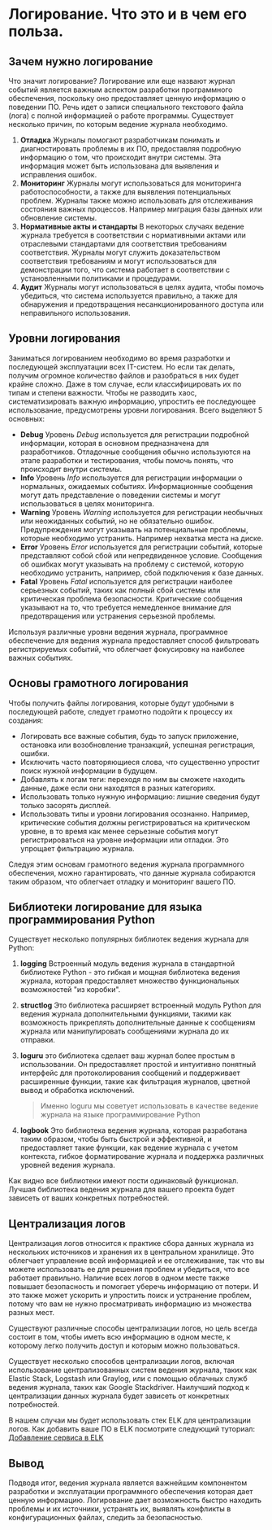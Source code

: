 # Логирование. Что это и в чем его польза.

## Зачем нужно логирование

Что значит логирование? Логирование или еще назвают журнал событий является важным аспектом разработки программного обеспечения, поскольку оно предоставляет ценную информацию о поведении ПО. Речь идет о записи специального текстового файла (лога) с полной информацией о работе программы. Существует несколько причин, по которым ведение журнала необходимо.

1. **Отладка**
   Журналы помогают разработчикам понимать и диагностировать проблемы в их ПО, предоставляя подробную информацию о том, что происходит внутри системы. Эта информация может быть использована для выявления и исправления ошибок.
2. **Мониторинг**
   Журналы могут использоваться для мониторинга работоспособности, а также для выявления потенциальных проблем. Журналы также можно использовать для отслеживания состояния важных процессов. Например миграция базы данных или обновление системы.
3. **Нормативные акты и стандарты** 
   В некоторых случаях ведение журнала требуется в соответствии с нормативными актами или отраслевыми стандартами для соответствия требованиям соответствия. Журналы могут служить доказательством соответствия требованиям и могут использоваться для демонстрации того, что система работает в соответствии с установленными политиками и процедурами.
4. **Аудит**
   Журналы могут использоваться в целях аудита, чтобы помочь убедиться, что система используется правильно, а также для обнаружения и предотвращения несанкционированного доступа или неправильного использования.

## Уровни логирования

Заниматься логированием необходимо во время разработки и последующей эксплуатации всех IT-систем. Но если так делать, получим огромное количество файлов и разобраться в них будет крайне сложно. Даже в том случае, если классифицировать их по типам и степени важности. Чтобы не разводить хаос, систематизировать важную информацию, упростить ее последующее использование, предусмотрены уровни логирования. Всего выделяют 5 основных:

- **Debug**
  Уровень *Debug* используется для регистрации подробной информации, которая в основном предназначена для разработчиков. Отладочные сообщения обычно используются на этапе разработки и тестирования, чтобы помочь понять, что происходит внутри системы.
- **Info**
  Уровень *Info* используется для регистрации информации о нормальных, ожидаемых событиях. Информационные сообщения могут дать представление о поведении системы и могут использоваться в целях мониторинга.
- **Warning**
  Уровень *Warning* используется для регистрации необычных или неожиданных событий, но не обязательно ошибок. Предупреждения могут указывать на потенциальные проблемы, которые необходимо устранить. Например нехватка места на диске.
- **Error**
  Уровень *Error* используется для регистрации событий, которые представляют собой сбой или непредвиденное условие. Сообщения об ошибках могут указывать на проблему с системой, которую необходимо устранить, например, сбой подключения к базе данных.
- **Fatal**
  Уровень *Fatal* используется для регистрации наиболее серьезных событий, таких как полный сбой системы или критическая проблема безопасности. Критические сообщения указывают на то, что требуется немедленное внимание для предотвращения или устранения серьезной проблемы.

Используя различные уровни ведения журнала, программное обеспечение для ведения журнала предоставляет способ фильтровать регистрируемых событий, что облегчает фокусировку на наиболее важных событиях. 

## Основы грамотного логирования

Чтобы получить файлы логирования, которые будут удобными в последующей работе, следует грамотно подойти к процессу их создания:

- Логировать все важные события, будь то запуск приложение, остановка или возобновление транзакций, успешная регистрация, ошибки.
- Исключить часто повторяющиеся слова, что существенно упростит поиск нужной информации в будущем.
- Добавлять к логам теги: переходя по ним вы сможете находить данные, даже если они находятся в разных категориях.
- Использовать только нужную информацию: лишние сведения будут только засорять дисплей.
- Использовать типы и уровни логирования осознанно. Например, критические события должны регистрироваться на критическом уровне, в то время как менее серьезные события могут регистрироваться на уровне информации или отладки. Это упрощает фильтрацию журнала.

Следуя этим основам грамотного ведения журнала программного обеспечения, можно гарантировать, что данные журнала собираются таким образом, что облегчает отладку и мониторинг вашего ПО.

## Библиотеки логирование для языка программирования Python

Существует несколько популярных библиотек ведения журнала для Python:

1. **logging**
   Встроенный модуль ведения журнала в стандартной библиотеке Python - это гибкая и мощная библиотека ведения журнала, которая предоставляет множество функциональных возможностей "из коробки".

2. **structlog**
   Это библиотека расширяет встроенный модуль Python для ведения журнала дополнительными функциями, такими как возможность прикреплять дополнительные данные к сообщениям журнала или манипулировать сообщениями журнала до их отправки.

3. **loguru**
   это библиотека сделает ваш журнал более простым в использовании. Он предоставляет простой и интуитивно понятный интерфейс для протоколирования сообщений и поддерживает расширенные функции, такие как фильтрация журналов, цветной вывод и обработка исключений. 

   > Именно loguru мы советует использовать в качестве ведение журнала на языке программирование Python

4. **logbook**
   Это библиотека ведения журнала, которая разработана таким образом, чтобы быть быстрой и эффективной, и предоставляет такие функции, как ведение журнала с учетом контекста, гибкое форматирование журнала и поддержка различных уровней ведения журнала.

Как видно все библиотеки имеют пости одинаковый функционал. Лучшая библиотека ведения журнала для вашего проекта будет зависеть от ваших конкретных потребностей. 

## Централизация логов

Централизация логов относится к практике сбора данных журнала из нескольких источников и хранения их в центральном хранилище. Это облегчает управление всей информацией и ее отслеживание, так что вы можете использовать ее для решения проблем и убедиться, что все работает правильно. Наличие всех логов в одном месте также повышает безопасность и помогает уберечь информацию от потери. И это также может ускорить и упростить поиск и устранение проблем, потому что вам не нужно просматривать информацию из множества разных мест.

Существуют различные способы централизации логов, но цель всегда состоит в том, чтобы иметь всю информацию в одном месте, к которому легко получить доступ и которым можно пользоваться.

Существует несколько способов централизации логов, включая использование централизованных систем ведения журнала, таких как Elastic Stack, Logstash или Graylog, или с помощью облачных служб ведения журнала, таких как Google Stackdriver. Наилучший подход к централизации данных журнала будет зависеть от конкретных потребностей. 

В нашем случаи мы будет использовать стек ELK для централизации логов. Как добавить ваше ПО в ELK посмотрите следующий туториал: [Добавление сервиса в ELK](./Adding-a-service-to-ELK.md)

## Вывод

Подводя итог, ведения журнала является важнейшим компонентом разработки и эксплуатации программного обеспечения которая дает ценную информацию. Логирование дает возможность быстро находить проблемы и их источники, устранять их, выявлять конфликты в конфигурационных файлах, следить за безопасностью.
